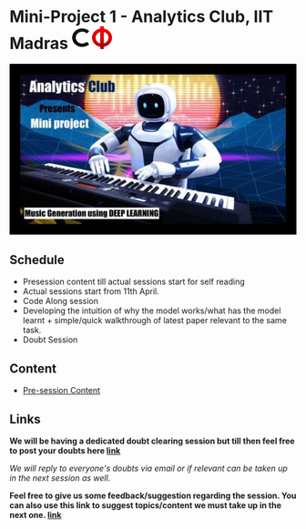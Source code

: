# Mini-Project 1 - Analytics Club, IIT Madras <img src="assets/cfi.png" width="70" height="40"/>

![poster](assets/poster.jpeg)

## Schedule

- Presession content till actual sessions start for self reading
- Actual sessions start from 11th April.
- Code Along session
- Developing the intuition of why the model works/what has the model learnt + simple/quick walkthrough of latest paper relevant to the same task.
- Doubt Session
  
## Content

- [Pre-session Content](./presession/) 

## Links

**We will be having a dedicated doubt clearing session but till then feel free to post your doubts here [link](https://forms.gle/n5z5X1dnrcCyxzcD9)**

*We will reply to everyone's doubts via email or if relevant can be taken up in the next session as well.*

**Feel free to give us some feedback/suggestion regarding the session. You can also use this link to suggest topics/content we must take up in the next one. [link](https://forms.gle/pCbqWB9E1dztXPRU8)**